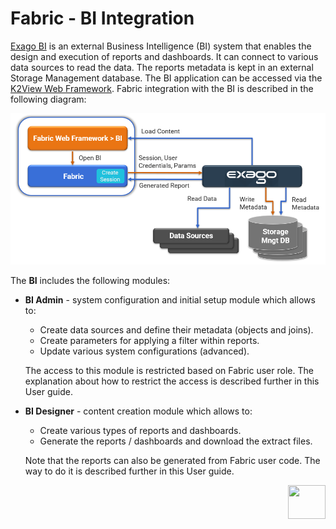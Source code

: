 # Fabric - BI Integration 

[Exago BI](https://support.exagoinc.com/hc/en-us) is an external Business Intelligence (BI) system that enables the design and execution of reports and dashboards. It can connect to various data sources to read the data. The reports metadata is kept in an external Storage Management database. The BI application can be accessed via the [K2View Web Framework](https://support.k2view.com/Academy_6.5/articles/30_web_framework/01_web_framework_overview.html). Fabric integration with the BI is described in the following diagram:

![arc](images/bi_integration_architecture.PNG)



The **BI** includes the following modules:

* **BI Admin** - system configuration and initial setup module which allows to: 

  - Create data sources and define their metadata (objects and joins).
  - Create parameters for applying a filter within reports.
  - Update various system configurations (advanced).

  The access to this module is restricted based on Fabric user role. The explanation about how to restrict the access is described further in this User guide.

* **BI Designer** - content creation module which allows to:

  * Create various types of reports and dashboards. 
  * Generate the reports / dashboards and download the extract files.

  Note that the reports can also be generated from Fabric user code. The way to do it is described further in this User guide.


[<img align="right" width="60" height="54" src="/articles/images/Next.png">](00_BI_user_guide_overview.md) 

